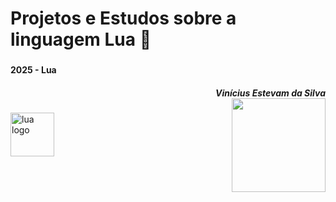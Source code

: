 
###

<br clear="both">

<h1 align="left">Projetos e Estudos sobre a linguagem Lua 🌙
<br clear="both">

###

<h4 align="left"> 2025 - Lua
<h5 align="right">Vinícius Estevam da Silva

  
<br clear="both">

<img align="right" height="150" src="https://user-images.githubusercontent.com/74038190/212284087-bbe7e430-757e-4901-90bf-4cd2ce3e1852.gif"  />

###

<div align="left">
  <img src="https://media.tenor.com/A3QDTBkXjSsAAAAi/lua.gif" height="70" alt="lua logo"  />
  <img width="50" />
<div/>

  ###
